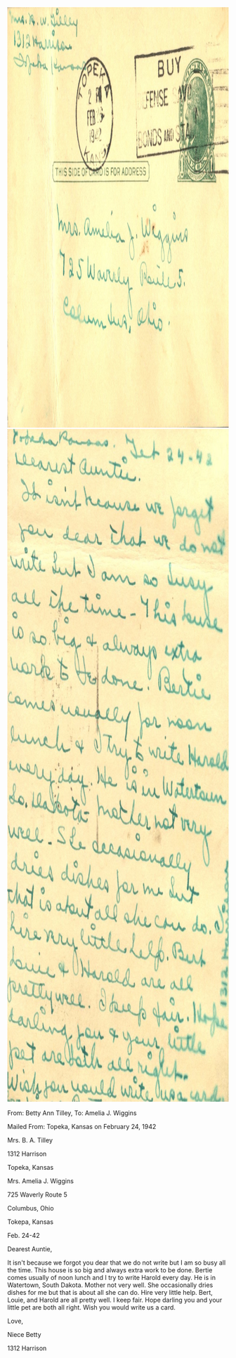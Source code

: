 <html><body><img class="alignnone size-full wp-image-2830" src="/wp-content/uploads/2015/03/postcard-2014-20150323_11581752_0677.jpg" alt="postcard-2014-20150323_11581752_0677" width="1497" height="958"> <img class="alignnone size-full wp-image-2831" src="/wp-content/uploads/2015/03/postcard-2014-20150323_11582721_0678.jpg" alt="postcard-2014-20150323_11582721_0678" width="953" height="1533">



From: Betty Ann Tilley, To: Amelia J. Wiggins

Mailed From: Topeka, Kansas on February 24, 1942



Mrs. B. A. Tilley

1312 Harrison

Topeka, Kansas



Mrs. Amelia J. Wiggins

725 Waverly Route 5

Columbus, Ohio



Tokepa, Kansas

Feb. 24-42

Dearest Auntie,

It isn't because we forgot you dear that we do not write but I am so busy all the time. This house is so big and always extra work to be done. Bertie comes usually of noon lunch and I try to write Harold every day. He is in Watertown, South Dakota. Mother not very well. She occasionally dries dishes for me but that is about all she can do. Hire very little help. Bert, Louie, and Harold are all pretty well. I keep fair. Hope darling you and your little pet are both all right. Wish you would write us a card.

Love,

Niece Betty

1312 Harrison



 



 



 



 



 



 



 



 



 



 



 </body></html>